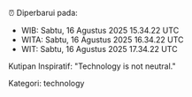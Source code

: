 ⏰ Diperbarui pada:
- WIB: Sabtu, 16 Agustus 2025 15.34.22 UTC
- WITA: Sabtu, 16 Agustus 2025 16.34.22 UTC
- WIT: Sabtu, 16 Agustus 2025 17.34.22 UTC

Kutipan Inspiratif:
"Technology is not neutral."


Kategori: technology

